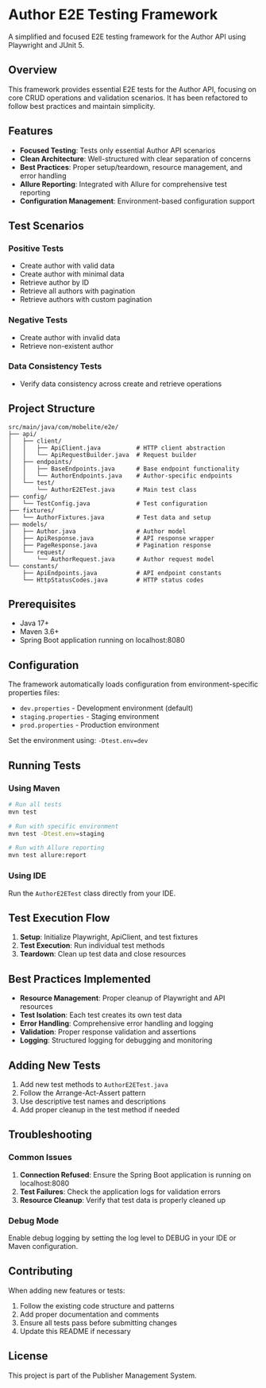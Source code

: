 # Author E2E Testing Framework

A simplified and focused E2E testing framework for the Author API using Playwright and JUnit 5.

## Overview

This framework provides essential E2E tests for the Author API, focusing on core CRUD operations and validation scenarios. It has been refactored to follow best practices and maintain simplicity.

## Features

- **Focused Testing**: Tests only essential Author API scenarios
- **Clean Architecture**: Well-structured with clear separation of concerns
- **Best Practices**: Proper setup/teardown, resource management, and error handling
- **Allure Reporting**: Integrated with Allure for comprehensive test reporting
- **Configuration Management**: Environment-based configuration support

## Test Scenarios

### Positive Tests
- Create author with valid data
- Create author with minimal data
- Retrieve author by ID
- Retrieve all authors with pagination
- Retrieve authors with custom pagination

### Negative Tests
- Create author with invalid data
- Retrieve non-existent author

### Data Consistency Tests
- Verify data consistency across create and retrieve operations

## Project Structure

```
src/main/java/com/mobelite/e2e/
├── api/
│   ├── client/
│   │   ├── ApiClient.java          # HTTP client abstraction
│   │   └── ApiRequestBuilder.java  # Request builder
│   ├── endpoints/
│   │   ├── BaseEndpoints.java      # Base endpoint functionality
│   │   └── AuthorEndpoints.java    # Author-specific endpoints
│   └── test/
│       └── AuthorE2ETest.java      # Main test class
├── config/
│   └── TestConfig.java             # Test configuration
├── fixtures/
│   └── AuthorFixtures.java         # Test data and setup
├── models/
│   ├── Author.java                 # Author model
│   ├── ApiResponse.java            # API response wrapper
│   ├── PageResponse.java           # Pagination response
│   └── request/
│       └── AuthorRequest.java      # Author request model
└── constants/
    ├── ApiEndpoints.java           # API endpoint constants
    └── HttpStatusCodes.java        # HTTP status codes
```

## Prerequisites

- Java 17+
- Maven 3.6+
- Spring Boot application running on localhost:8080

## Configuration

The framework automatically loads configuration from environment-specific properties files:

- `dev.properties` - Development environment (default)
- `staging.properties` - Staging environment
- `prod.properties` - Production environment

Set the environment using: `-Dtest.env=dev`

## Running Tests

### Using Maven

```bash
# Run all tests
mvn test

# Run with specific environment
mvn test -Dtest.env=staging

# Run with Allure reporting
mvn test allure:report
```

### Using IDE

Run the `AuthorE2ETest` class directly from your IDE.

## Test Execution Flow

1. **Setup**: Initialize Playwright, ApiClient, and test fixtures
2. **Test Execution**: Run individual test methods
3. **Teardown**: Clean up test data and close resources

## Best Practices Implemented

- **Resource Management**: Proper cleanup of Playwright and API resources
- **Test Isolation**: Each test creates its own test data
- **Error Handling**: Comprehensive error handling and logging
- **Validation**: Proper response validation and assertions
- **Logging**: Structured logging for debugging and monitoring

## Adding New Tests

1. Add new test methods to `AuthorE2ETest.java`
2. Follow the Arrange-Act-Assert pattern
3. Use descriptive test names and descriptions
4. Add proper cleanup in the test method if needed

## Troubleshooting

### Common Issues

1. **Connection Refused**: Ensure the Spring Boot application is running on localhost:8080
2. **Test Failures**: Check the application logs for validation errors
3. **Resource Cleanup**: Verify that test data is properly cleaned up

### Debug Mode

Enable debug logging by setting the log level to DEBUG in your IDE or Maven configuration.

## Contributing

When adding new features or tests:

1. Follow the existing code structure and patterns
2. Add proper documentation and comments
3. Ensure all tests pass before submitting changes
4. Update this README if necessary

## License

This project is part of the Publisher Management System. 
